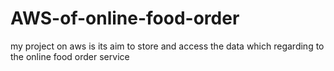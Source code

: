 # AWS-of-online-food-order
my project on aws is its aim to store and access the data which regarding to the online food order service 
